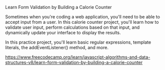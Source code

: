 

Learn Form Validation by Building a Calorie Counter


Sometimes when you're coding a web application, you'll need to be able to accept input from a user. In this calorie counter project, you'll learn how to validate user input, perform calculations based on that input, and dynamically update your interface to display the results.

In this practice project, you'll learn basic regular expressions, template literals, the addEventListener() method, and more.

https://www.freecodecamp.org/learn/javascript-algorithms-and-data-structures-v8/learn-form-validation-by-building-a-calorie-counter 